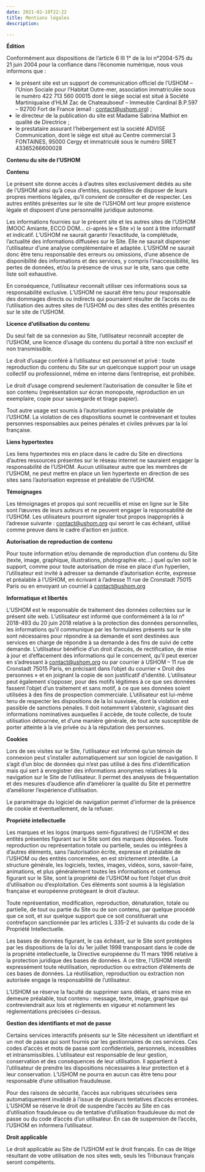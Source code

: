 ```yaml
---
date: 2021-02-10T22:22
title: Mentions légales
description: 

---
```

**Édition**

Conformément aux dispositions de l’article 6 III 1° de la loi n°2004-575 du 21 juin 2004 pour la confiance dans l’économie numérique, nous vous informons que :

* le présent site est un support de communication officiel de l’USHOM – l’Union Sociale pour l’Habitat Outre-mer, association immatriculée sous le numéro 422 713 560 00015 dont le siège social est situé à Société Martiniquaise d’HLM Zac de Chateauboeuf – Immeuble Cardinal B.P.597 – 92700 Fort de France (email : contact@ushom.org) ;
* le directeur de la publication du site est Madame Sabrina Mathiot en qualité de Directrice ;
* le prestataire assurant l’hébergement est la société ADVISE Communication, dont le siège est situé au Centre commercial 3 FONTAINES, 95000 Cergy et immatriculé sous le numéro SIRET 43365266600028

**Contenu du site de l’USHOM**

**Contenu**

Le présent site donne accès à d’autres sites exclusivement dédiés au site de l’USHOM ainsi qu’à ceux d’entités, susceptibles de disposer de leurs propres mentions légales, qu’il convient de consulter et de respecter. Les autres entités présentes sur le site de l’USHOM ont leur propre existence légale et disposent d’une personnalité juridique autonome.

Les informations fournies sur le présent site et les autres sites de l’USHOM (MOOC Amiante, ECCO DOM… ci-après le « Site ») le sont à titre informatif et indicatif. L’USHOM ne saurait garantir l’exactitude, la complétude, l’actualité des informations diffusées sur le Site. Elle ne saurait dispenser l’utilisateur d’une analyse complémentaire et adaptée. L’USHOM ne saurait donc être tenu responsable des erreurs ou omissions, d’une absence de disponibilité des informations et des services, y compris l’inaccessibilité, les pertes de données, et/ou la présence de virus sur le site, sans que cette liste soit exhaustive.

En conséquence, l’utilisateur reconnaît utiliser ces informations sous sa responsabilité exclusive. L’USHOM ne saurait être tenu pour responsable des dommages directs ou indirects qui pourraient résulter de l’accès ou de l’utilisation des autres sites de l’USHOM ou des sites des entités présentes sur le site de l’USHOM.

**Licence d’utilisation du contenu**

Du seul fait de sa connexion au Site, l’utilisateur reconnaît accepter de l’USHOM, une licence d’usage du contenu du portail à titre non exclusif et non transmissible.

Le droit d’usage conféré à l’utilisateur est personnel et privé : toute reproduction du contenu du Site sur un quelconque support pour un usage collectif ou professionnel, même en interne dans l’entreprise, est prohibée.

Le droit d’usage comprend seulement l’autorisation de consulter le Site et son contenu (représentation sur écran monoposte, reproduction en un exemplaire, copie pour sauvegarde et tirage papier).

Tout autre usage est soumis à l’autorisation expresse préalable de l’USHOM. La violation de ces dispositions soumet le contrevenant et toutes personnes responsables aux peines pénales et civiles prévues par la loi française.

**Liens hypertextes**

Les liens hypertextes mis en place dans le cadre du Site en directions d’autres ressources présentes sur le réseau internet ne sauraient engager la responsabilité de l’USHOM. Aucun utilisateur autre que les membres de l’USHOM, ne peut mettre en place un lien hypertexte en direction de ses sites sans l’autorisation expresse et préalable de l’USHOM.

**Témoignages**

Les témoignages et propos qui sont recueillis et mise en ligne sur le Site sont l’œuvres de leurs auteurs et ne peuvent engager la responsabilité de l’USHOM. Les utilisateurs pourront signaler tout propos inappropriés à l’adresse suivante : [contact@ushom.org](mailto:contact@ushom.org) qui seront le cas échéant, utilisé comme preuve dans le cadre d’action en justice.

**Autorisation de reproduction de contenu**

Pour toute information et/ou demande de reproduction d’un contenu du Site (texte, image, graphique, illustrations, photographie etc…) quel qu’en soit le support, comme pour toute autorisation de mise en place d’un hyperlien, l’utilisateur est invité à adresser sa demande d’autorisation écrite, expresse et préalable à l’USHOM, en écrivant à l’adresse 11 rue de Cronstadt 75015 Paris ou en envoyant un courriel à contact@ushom.org

**Informatique et libertés**

L’USHOM est le responsable de traitement des données collectées sur le présent site web. L’utilisateur est informé que conformément à la loi n° 2018-493 du 20 juin 2018 relative à la protection des données personnelles, les informations qu’il communique par les formulaires présents sur le site sont nécessaires pour répondre à sa demande et sont destinées aux services en charge de répondre à sa demande à des fins de suivi de cette demande. L’utilisateur bénéficie d’un droit d’accès, de rectification, de mise à jour et d’effacement des informations qui le concernent, qu’il peut exercer en s’adressant à [contact@ushom.org](mailto:contact@ushom.org) ou par courrier à USHOM – 11 rue de Cronstadt 75015 Paris, en précisant dans l’objet du courrier « Droit des personnes » et en joignant la copie de son justificatif d’identité. L’utilisateur peut également s’opposer, pour des motifs légitimes à ce que ses données fassent l’objet d’un traitement et sans motif, à ce que ses données soient utilisées à des fins de prospection commerciale. L’utilisateur est lui-même tenu de respecter les dispositions de la loi susvisée, dont la violation est passible de sanctions pénales. Il doit notamment s’abstenir, s’agissant des informations nominatives auxquelles il accède, de toute collecte, de toute utilisation détournée, et d’une manière générale, de tout acte susceptible de porter atteinte à la vie privée ou à la réputation des personnes.

**Cookies**

Lors de ses visites sur le Site, l’utilisateur est informé qu’un témoin de connexion peut s’installer automatiquement sur son logiciel de navigation. Il s’agit d’un bloc de données qui n’est pas utilisé à des fins d’identification mais qui sert à enregistrer des informations anonymes relatives à la navigation sur le Site de l’utilisateur. Il permet des analyses de fréquentation et des mesures d’audience afin d’améliorer la qualité du Site et permettre d’améliorer l’expérience d’utilisation.

Le paramétrage du logiciel de navigation permet d’informer de la présence de cookie et éventuellement, de la refuser.

**Propriété intellectuelle**

Les marques et les logos (marques semi-figuratives) de l’USHOM et des entités présentes figurant sur le Site sont des marques déposées. Toute reproduction ou représentation totale ou partielle, seules ou intégrées à d’autres éléments, sans l’autorisation écrite, expresse et préalable de l’USHOM ou des entités concernées, en est strictement interdite. La structure générale, les logiciels, textes, images, vidéos, sons, savoir-faire, animations, et plus généralement toutes les informations et contenus figurant sur le Site, sont la propriété de l’USHOM ou font l’objet d’un droit d’utilisation ou d’exploitation. Ces éléments sont soumis à la législation française et européenne protégeant le droit d’auteur.

Toute représentation, modification, reproduction, dénaturation, totale ou partielle, de tout ou partie du Site ou de son contenu, par quelque procédé que ce soit, et sur quelque support que ce soit constituerait une contrefaçon sanctionnée par les articles L 335-2 et suivants du code de la Propriété Intellectuelle.

Les bases de données figurant, le cas échéant, sur le Site sont protégées par les dispositions de la loi du 1er juillet 1998 transposant dans le code de la propriété intellectuelle, la Directive européenne du 11 mars 1996 relative à la protection juridique des bases de données. A ce titre, l’USHOM interdit expressément toute réutilisation, reproduction ou extraction d’éléments de ces bases de données. La réutilisation, reproduction ou extraction non autorisée engage la responsabilité de l’utilisateur.

L’USHOM se réserve la faculté de supprimer sans délais, et sans mise en demeure préalable, tout contenu : message, texte, image, graphique qui contreviendrait aux lois et règlements en vigueur et notamment les réglementations précisées ci-dessus.  
 

**Gestion des identifiants et mot de passe**

Certains services interactifs présents sur le Site nécessitent un identifiant et un mot de passe qui sont fournis par les gestionnaires de ces services. Ces codes d’accès et mots de passe sont confidentiels, personnels, incessibles et intransmissibles. L’utilisateur est responsable de leur gestion, conservation et des conséquences de leur utilisation. Il appartient à l’utilisateur de prendre les dispositions nécessaires à leur protection et à leur conservation. L’USHOM ne pourra en aucun cas être tenu pour responsable d’une utilisation frauduleuse.

Pour des raisons de sécurité, l’accès aux rubriques sécurisées sera automatiquement invalidé à l’issue de plusieurs tentatives d’accès erronées. L’USHOM se réserve le droit de suspendre l’accès au Site en cas d’utilisation frauduleuse ou de tentative d’utilisation frauduleuse du mot de passe ou du code d’accès d’un utilisateur. En cas de suspension de l’accès, l’USHOM en informera l’utilisateur.

**Droit applicable**

Le droit applicable au Site de l’USHOM est le droit français. En cas de litige résultant de votre utilisation de nos sites web, seuls les Tribunaux français seront compétents.
